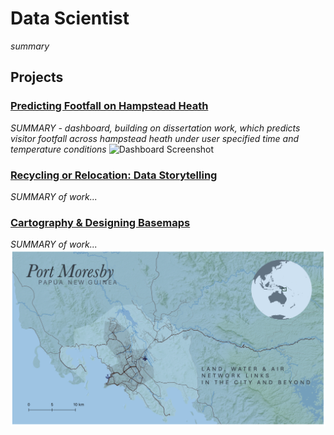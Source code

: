 # Data Scientist
*summary*

## Projects
### [Predicting Footfall on Hampstead Heath](https://github.com/katehodges1/Predicting-Hampstead-Heath-Footfall)
*SUMMARY - dashboard, building on dissertation work, which predicts visitor footfall across hampstead heath under user specified time and temperature conditions*
![Dashboard Screenshot](assets/img/Dashboard-Screenshot3.png)

### [Recycling or Relocation: Data Storytelling](https://github.com/katehodges1/Recycling-or-Relocation)
*SUMMARY of work...*

### [Cartography & Designing Basemaps](https://github.com/katehodges1/Cartography)
*SUMMARY of work...*
![Screenshot](assets/img/Port-Moresby.png)
